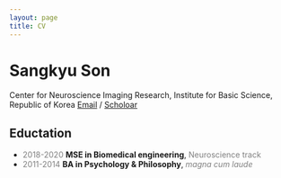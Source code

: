 ```yaml
---
layout: page
title: CV
---
```

# Sangkyu Son
Center for Neuroscience Imaging Research, Institute for Basic Science, Republic of Korea
[Email](ss.sangkyu.son@gmail.com) / [Scholoar](https://scholar.google.co.kr/citations?user=NYCkQZAAAAAJ&hl=ko&oi=ao)


## Eductation
-  <span style="color:gray">2018-2020</span> **MSE in Biomedical engineering**, <span style="color:gray">Neuroscience track</span>
-  <span style="color:gray">2011-2014</span> **BA in Psychology & Philosophy**, <span style="color:gray">*magna cum laude*</span>
